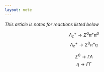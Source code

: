 ```yaml
---
layout: note
---
```


*This article is notes for reactions listed below*

$$ \Lambda_c^+ \rightarrow \Sigma^0 \pi^+ \pi^0$$
$$ \Lambda_c^+ \rightarrow \Sigma^0 \pi^+ \eta $$

$$\Sigma^0 \rightarrow \Gamma \Lambda$$
$$\eta \rightarrow \Gamma \Gamma$$

